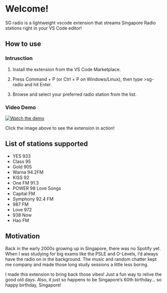 # Welcome!

SG radio is a lightweight vscode extension that streams Singapore Radio stations right in your VS Code editor!

## How to use

### Intrusction
1. Install the extension from the VS Code Marketplace.

2. Press Command + P (or Ctrl + P on Windows/Linux), then type >sg-radio and hit Enter.

3. Browse and select your preferred radio station from the list.

### Video Demo

[![Watch the demo](https://img.youtube.com/vi/QftFJei0v4g/0.jpg)](https://youtu.be/QftFJei0v4g)

Click the image above to see the extension in action!

## List of stations supported

- YES 933
- Class 95
- Gold 905
- Warna 94.2FM
- KISS 92
- One FM 91.3
- POWER 98 Love Songs
- Capital FM
- Symphony 92.4 FM
- 987 FM
- Love 972
- 938 Now
- Hao FM

## Motivation

Back in the early 2000s growing up in Singapore, there was no Spotify yet. When I was studying for big exams like the PSLE and O-Levels, 
I’d always have the radio on in the background. The music and random chatter kept me company and made those long study sessions a little less boring.

I made this extension to bring back those vibes! Just a fun way to relive the good old days. Also, it just so happens to be Singapore’s 60th birthday... so happy birthday, Singapore!